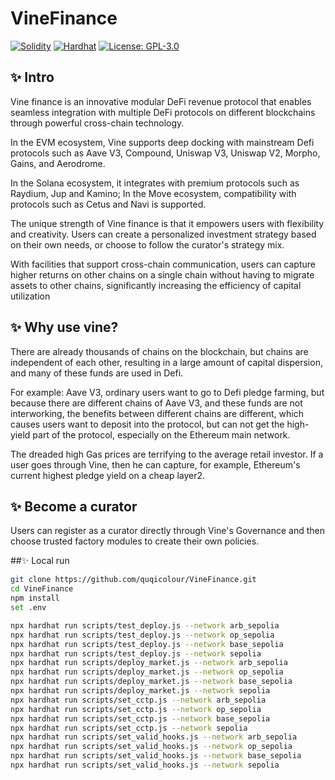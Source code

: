 # VineFinance
[![Solidity](https://img.shields.io/badge/Solidity-0.8.23-blue)](https://soliditylang.org/)
[![Hardhat](https://img.shields.io/badge/Hardhat-2.22.17-yellow)](https://hardhat.org)
[![License: GPL-3.0](https://img.shields.io/badge/License-GPL%203.0-blue.svg)](https://www.gnu.org/licenses/gpl-3.0)

## ✨ Intro
Vine finance is an innovative modular DeFi revenue protocol that enables seamless integration with multiple DeFi protocols on different blockchains through powerful cross-chain technology. 

In the EVM ecosystem, Vine supports deep docking with mainstream Defi protocols such as Aave V3, Compound, Uniswap V3, Uniswap V2, Morpho, Gains, and Aerodrome. 

In the Solana ecosystem, it integrates with premium protocols such as Raydium, Jup and Kamino; In the Move ecosystem, compatibility with protocols such as Cetus and Navi is supported.

The unique strength of Vine finance is that it empowers users with flexibility and creativity. Users can create a personalized investment strategy based on their own needs, or choose to follow the curator's strategy mix. 

With facilities that support cross-chain communication, users can capture higher returns on other chains on a single chain without having to migrate assets to other chains, significantly increasing the efficiency of capital utilization

## ✨ Why use vine?
There are already thousands of chains on the blockchain, but chains are independent of each other, resulting in a large amount of capital dispersion, and many of these funds are used in Defi. 

For example: Aave V3, ordinary users want to go to Defi pledge farming, but because there are different chains of Aave V3, and these funds are not interworking, the benefits between different chains are different, which causes users want to deposit into the protocol, but can not get the high-yield part of the protocol, especially on the Ethereum main network. 

The dreaded high Gas prices are terrifying to the average retail investor. If a user goes through Vine, then he can capture, for example, Ethereum's current highest pledge yield on a cheap layer2.

## ✨ Become a curator
Users can register as a curator directly through Vine's Governance and then choose trusted factory modules to create their own policies.

##✨ Local run
```bash
git clone https://github.com/quqicolour/VineFinance.git
cd VineFinance
npm install
set .env
```

```bash
npx hardhat run scripts/test_deploy.js --network arb_sepolia
npx hardhat run scripts/test_deploy.js --network op_sepolia
npx hardhat run scripts/test_deploy.js --network base_sepolia
npx hardhat run scripts/test_deploy.js --network sepolia
npx hardhat run scripts/deploy_market.js --network arb_sepolia
npx hardhat run scripts/deploy_market.js --network op_sepolia
npx hardhat run scripts/deploy_market.js --network base_sepolia
npx hardhat run scripts/deploy_market.js --network sepolia
npx hardhat run scripts/set_cctp.js --network arb_sepolia
npx hardhat run scripts/set_cctp.js --network op_sepolia
npx hardhat run scripts/set_cctp.js --network base_sepolia
npx hardhat run scripts/set_cctp.js --network sepolia
npx hardhat run scripts/set_valid_hooks.js --network arb_sepolia
npx hardhat run scripts/set_valid_hooks.js --network op_sepolia
npx hardhat run scripts/set_valid_hooks.js --network base_sepolia
npx hardhat run scripts/set_valid_hooks.js --network sepolia
```


